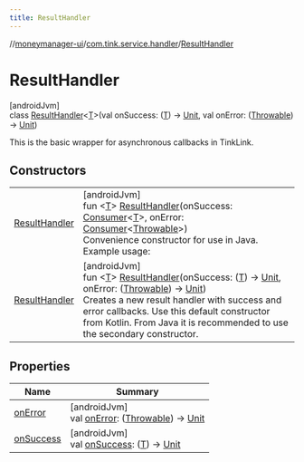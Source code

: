 ```yaml
---
title: ResultHandler
---
```

//[moneymanager-ui](../../../index.html)/[com.tink.service.handler](../index.html)/[ResultHandler](index.html)



# ResultHandler



[androidJvm]\
class [ResultHandler](index.html)&lt;[T](index.html)&gt;(val onSuccess: ([T](index.html)) -&gt; [Unit](https://kotlinlang.org/api/latest/jvm/stdlib/kotlin/-unit/index.html), val onError: ([Throwable](https://kotlinlang.org/api/latest/jvm/stdlib/kotlin/-throwable/index.html)) -&gt; [Unit](https://kotlinlang.org/api/latest/jvm/stdlib/kotlin/-unit/index.html))

This is the basic wrapper for asynchronous callbacks in TinkLink.



## Constructors


| | |
|---|---|
| [ResultHandler](-result-handler.html) | [androidJvm]<br>fun &lt;[T](index.html)&gt; [ResultHandler](-result-handler.html)(onSuccess: [Consumer](https://developer.android.com/reference/kotlin/androidx/core/util/Consumer.html)&lt;[T](index.html)&gt;, onError: [Consumer](https://developer.android.com/reference/kotlin/androidx/core/util/Consumer.html)&lt;[Throwable](https://kotlinlang.org/api/latest/jvm/stdlib/kotlin/-throwable/index.html)&gt;)<br>Convenience constructor for use in Java. Example usage: |
| [ResultHandler](-result-handler.html) | [androidJvm]<br>fun &lt;[T](index.html)&gt; [ResultHandler](-result-handler.html)(onSuccess: ([T](index.html)) -&gt; [Unit](https://kotlinlang.org/api/latest/jvm/stdlib/kotlin/-unit/index.html), onError: ([Throwable](https://kotlinlang.org/api/latest/jvm/stdlib/kotlin/-throwable/index.html)) -&gt; [Unit](https://kotlinlang.org/api/latest/jvm/stdlib/kotlin/-unit/index.html))<br>Creates a new result handler with success and error callbacks. Use this default constructor from Kotlin. From Java it is recommended to use the secondary constructor. |


## Properties


| Name | Summary |
|---|---|
| [onError](on-error.html) | [androidJvm]<br>val [onError](on-error.html): ([Throwable](https://kotlinlang.org/api/latest/jvm/stdlib/kotlin/-throwable/index.html)) -&gt; [Unit](https://kotlinlang.org/api/latest/jvm/stdlib/kotlin/-unit/index.html) |
| [onSuccess](on-success.html) | [androidJvm]<br>val [onSuccess](on-success.html): ([T](index.html)) -&gt; [Unit](https://kotlinlang.org/api/latest/jvm/stdlib/kotlin/-unit/index.html) |

